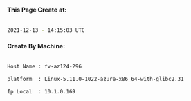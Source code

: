 
   
#### This Page Create at:

```bash

2021-12-13 - 14:15:03 UTC

```

#### Create By Machine:

```bash

Host Name : fv-az124-296

platform  : Linux-5.11.0-1022-azure-x86_64-with-glibc2.31

Ip Local  : 10.1.0.169

```

